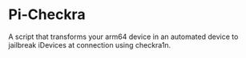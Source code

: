 # Pi-Checkra
A script that transforms your arm64 device in an automated device to jailbreak iDevices at connection using checkra1n.
